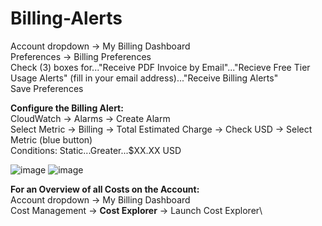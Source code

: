 # Billing-Alerts

Account dropdown → My Billing Dashboard \
Preferences → Billing Preferences \
Check (3) boxes for..."Receive PDF Invoice by Email"..."Recieve Free Tier Usage Alerts" (fill in your email address)..."Receive Billing Alerts" \
Save Preferences

**Configure the Billing Alert:** \
CloudWatch → Alarms → Create Alarm \
Select Metric → Billing → Total Estimated Charge → Check USD → Select Metric (blue button) \
Conditions: Static...Greater...$XX.XX USD

![image](https://user-images.githubusercontent.com/80132085/112333665-2e4ee100-8c91-11eb-9afd-4e03752d9562.png)
![image](https://user-images.githubusercontent.com/80132085/112333760-40308400-8c91-11eb-8dfb-febcb12ee279.png)





**For an Overview of all Costs on the Account:** \
Account dropdown → My Billing Dashboard \
Cost Management → **Cost Explorer** → Launch Cost Explorer\

